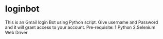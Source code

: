 # loginbot

This is an Gmail login Bot using Python script.
Give username and Password and it will grant access to your account.
Pre-requisite:
  1.Python
  2.Selenium Web Driver
